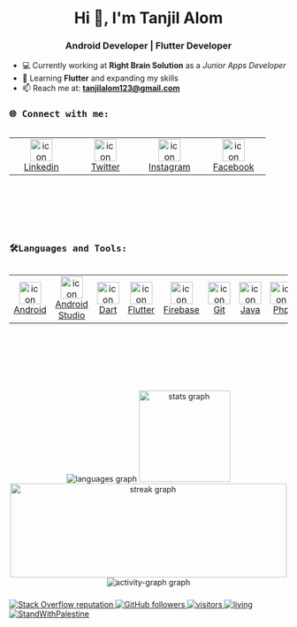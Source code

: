 <h1 align="center">Hi 👋, I'm Tanjil Alom</h1>
<h3 align="center">Android Developer | Flutter Developer </h3>

- 💻 Currently working at <strong>Right Brain Solution</strong> as a <em>Junior Apps Developer</em><br>
- 🌱 Learning <strong>Flutter</strong> and expanding my skills<br>
- 📫 Reach me at: <strong>tanjilalom123@gmail.com</strong>

###

<h3 align="left"><samp>🌐 Connect with me: </samp></h3>
    <div style="display: flex; align-items: flex-start; align: center">
        <table align="left">
            <tr>
                <td align="center" width="100">
                    <a href="https://www.linkedin.com/in/tanjilalom/" target="_blank">
                        <img src="https://skillicons.dev/icons?i=linkedin" alt="icon" width="40" height="40"
                            alt="Linkedin" />
                        <br>Linkedin
                    </a>
                </td>
                <td align="center" width="100">
                    <a href="https://twitter.com/tanjilalom123" target="_blank">
                        <img src="https://skillicons.dev/icons?i=twitter" alt="icon" width="40" height="40"
                            alt="Twitter" />
                        <br>Twitter
                    </a>
                </td>
                <td align="center" width="100">
                    <a href="https://www.instagram.com/tanjil.alom/" target="_blank">
                        <img src="https://skillicons.dev/icons?i=instagram" alt="icon" width="40" height="40" alt="Instagram" />
                        <br>Instagram
                    </a>
                </td>
                <td align="center" width="100">
                    <a href="https://www.facebook.com/tanjilalom123" target="_blank">
                        <img src="https://raw.githubusercontent.com/maurodesouza/profile-readme-generator/master/src/assets/icons/social/facebook/default.svg" alt="icon" width="40" height="40"
                            alt="Facebook" />
                        <br>Facebook
                    </a>
                </td>
                </tr>
        </table>
    </div>

<br><br><br><br>          



###

<h3 align="left"></h3>
<h3 align="left"><samp>🛠Languages and Tools: </samp></h3>
    <div style="display: flex; align-items: flex-start; align: center">
        <table align="left">
            <tr>
                <td align="center" width="100">
                    <a href="https://developer.android.com/" target="_blank">
                        <img src="https://cdn.jsdelivr.net/gh/devicons/devicon/icons/android/android-original.svg" alt="icon" width="40" height="40"
                            alt="Android" />
                        <br>Android
                    </a>
                </td>
                <td align="center" width="100">
                    <a href="https://developer.android.com/studio" target="_blank">
                        <img src="https://skillicons.dev/icons?i=androidstudio" alt="icon" width="40" height="40"
                            alt="Android Studio" />
                        <br>Android Studio
                    </a>
                </td>
                <td align="center" width="100">
                    <a href="https://dart.dev/" target="_blank">
                        <img src="https://skillicons.dev/icons?i=dart" alt="icon" width="40" height="40" alt="Dart" />
                        <br>Dart
                    </a>
                </td>
                <td align="center" width="100">
                    <a href="https://flutter.dev/" target="_blank">
                        <img src="https://skillicons.dev/icons?i=flutter" alt="icon" width="40" height="40"
                            alt="Flutter" />
                        <br>Flutter
                    </a>
                </td>
                <td align="center" width="100">
                    <a href="https://firebase.google.com/" target="_blank">
                        <img src="https://skillicons.dev/icons?i=firebase" alt="icon" width="40" height="40"
                            alt="Firebase" />
                        <br>Firebase
                    </a>
                </td>
                <td align="center" width="100">
                    <a href="https://git-scm.com/" target="_blank">
                        <img src="https://skillicons.dev/icons?i=git" alt="icon" width="40" height="40" alt="Git" />
                        <br>Git
                    </a>
                </td>
                <td align="center" width="100">
                    <a href="https://www.java.com/" target="_blank">
                        <img src="https://skillicons.dev/icons?i=java" alt="icon" width="40" height="40" alt="Java" />
                        <br>Java
                    </a>
                </td>
                <td align="center" width="100">
                    <a href="https://www.php.net/" target="_blank">
                        <img src="https://skillicons.dev/icons?i=php" alt="icon" width="40" height="40" alt="Php" />
                        <br>Php
                    </a>
                </td>
            </tr>
        </table>
    </div>

<br><br><br><br>



###

<div align="center">
  <img src="https://github-readme-stats.vercel.app/api/top-langs?username=tanjilalom&locale=en&layout=compact&card_width=320&langs_count=6&theme=nightowl&order=2height="165" alt="languages graph" />
    
<img src= "https://github-readme-stats.vercel.app/api?username=tanjilalom&theme=nightowl&show_icons=true&order=1" height="165" alt="stats graph">
</div>


<div align="center">
    <img src="https://streak-stats.demolab.com?user=tanjilalom&locale=en&mode=daily&theme=nightowl&hide_border=false&border_radius=8&order=3" height="170" width="500" alt="streak graph"  />
    <br>
    <img src="https://github-readme-activity-graph.vercel.app/graph?username=tanjilalom&radius=20&theme=github-compact&area=true&order=5&height="300" alt="activity-graph graph" />

</div>

###

<p align="left">
      <a href="https://stackoverflow.com/users/22109115/tanjil-alom">
          <img src="https://img.shields.io/stackexchange/stackoverflow/r/19081882?color=orange&label=reputation&logo=stackoverflow"
              alt="Stack Overflow reputation">
      </a>        
      <a href="https://github.com/tanjilalom?tab=followers">
          <img src="https://img.shields.io/github/followers/tanjilalom?color=green&logo=github"
              alt="GitHub followers">
      </a>
      <a href="https://github.com/tanjilalom/">
          <img src="https://komarev.com/ghpvc/?username=tanjilalom" alt="visitors" /> 
      </a>
      <a href="https://github.com/tanjilalom/">
           <img src="https://img.shields.io/badge/living-Dhaka-ff69b4?username=tanjilalom" alt="living" />
      </a>
    <a href="https://github.com/TheBSD/StandWithPalestine/blob/main/docs/README.md">
           <img src="https://raw.githubusercontent.com/TheBSD/StandWithPalestine/main/badges/StandWithPalestine.svg" alt="StandWithPalestine" />
      </a>
</p>
